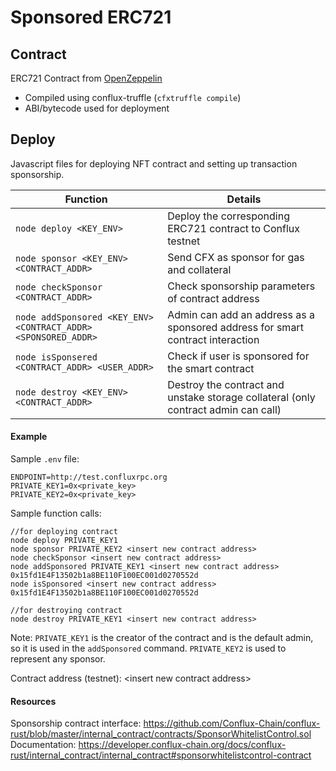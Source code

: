 # Sponsored ERC721

## Contract
ERC721 Contract from [OpenZeppelin](https://docs.openzeppelin.com/contracts/3.x/)
* Compiled using conflux-truffle (`cfxtruffle compile`)
* ABI/bytecode used for deployment

## Deploy
Javascript files for deploying NFT contract and setting up transaction sponsorship.

Function | Details
--|--
`node deploy <KEY_ENV>` | Deploy the corresponding ERC721 contract to Conflux testnet
`node sponsor <KEY_ENV> <CONTRACT_ADDR>`| Send CFX as sponsor for gas and collateral
`node checkSponsor <CONTRACT_ADDR>` | Check sponsorship parameters of contract address
`node addSponsored <KEY_ENV> <CONTRACT_ADDR> <SPONSORED_ADDR>` | Admin can add an address as a sponsored address for smart contract interaction
`node isSponsered <CONTRACT_ADDR> <USER_ADDR>` | Check if user is sponsored for the smart contract
`node destroy <KEY_ENV> <CONTRACT_ADDR>` | Destroy the contract and unstake storage collateral (only contract admin can call)


#### Example
Sample `.env` file:
```
ENDPOINT=http://test.confluxrpc.org
PRIVATE_KEY1=0x<private_key>
PRIVATE_KEY2=0x<private_key>
```

Sample function calls:
```
//for deploying contract
node deploy PRIVATE_KEY1
node sponsor PRIVATE_KEY2 <insert new contract address>
node checkSponsor <insert new contract address>
node addSponsored PRIVATE_KEY1 <insert new contract address> 0x15fd1E4F13502b1a8BE110F100EC001d0270552d
node isSponsored <insert new contract address> 0x15fd1E4F13502b1a8BE110F100EC001d0270552d

//for destroying contract
node destroy PRIVATE_KEY1 <insert new contract address>
```
Note: `PRIVATE_KEY1` is the creator of the contract and is the default admin, so it is used in the `addSponsored` command. `PRIVATE_KEY2` is used to represent any sponsor.

Contract address (testnet): \<insert new contract address\>

#### Resources
Sponsorship contract interface: https://github.com/Conflux-Chain/conflux-rust/blob/master/internal_contract/contracts/SponsorWhitelistControl.sol  
Documentation: https://developer.conflux-chain.org/docs/conflux-rust/internal_contract/internal_contract#sponsorwhitelistcontrol-contract
